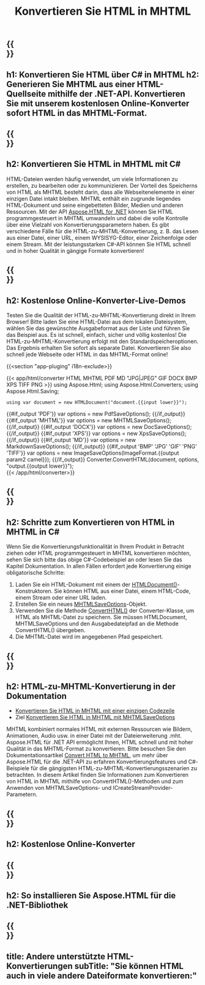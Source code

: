 ﻿---
translation: true
template: /templates/_template-conversion-child.md
title: Konvertieren Sie HTML in MHTML
description: Konvertieren Sie HTML in C# in MHTML. Verwenden Sie einfach die Konverter-API innerhalb von ASP.NET oder einer beliebigen .NET-Anwendung. Probieren Sie kostenlos den Online-HTML-zu-MHTML-Konverter aus!
url: /net/conversion/html-to-mhtml/
family: html
platformtag: net
feature: conversion
informat: HTML
outformat: MHTML
otherformats: DOCX PDF XPS GIF JPEG PNG TIFF BMP XHTML MD
---

{{<section banner>}}
---
h1: Konvertieren Sie HTML über C# in MHTML
h2: Generieren Sie MHTML aus einer HTML-Quellseite mithilfe der .NET-API. Konvertieren Sie mit unserem kostenlosen Online-Konverter sofort HTML in das MHTML-Format.
---

{{<section overview>}}
---
h2: Konvertieren Sie HTML in MHTML mit C#
---

HTML-Dateien werden häufig verwendet, um viele Informationen zu erstellen, zu bearbeiten oder zu kommunizieren. Der Vorteil des Speicherns von HTML als MHTML besteht darin, dass alle Webseitenelemente in einer einzigen Datei intakt bleiben. MHTML enthält ein zugrunde liegendes HTML-Dokument und seine eingebetteten Bilder, Medien und anderen Ressourcen. Mit der API [Aspose.HTML for .NET](https://products.aspose.com/html/net/) können Sie HTML programmgesteuert in MHTML umwandeln und dabei die volle Kontrolle über eine Vielzahl von Konvertierungsparametern haben. Es gibt verschiedene Fälle für die HTML-zu-MHTML-Konvertierung, z. B. das Lesen aus einer Datei, einer URL, einem WYSISYG-Editor, einer Zeichenfolge oder einem Stream. Mit der leistungsstarken C#-API können Sie HTML schnell und in hoher Qualität in gängige Formate konvertieren!

{{<section demos>}}
---
h2: Kostenlose Online-Konverter-Live-Demos
---

Testen Sie die Qualität der HTML-zu-MHTML-Konvertierung direkt in Ihrem Browser! Bitte laden Sie eine HTML-Datei aus dem lokalen Dateisystem, wählen Sie das gewünschte Ausgabeformat aus der Liste und führen Sie das Beispiel aus. Es ist schnell, einfach, sicher und völlig kostenlos! Die HTML-zu-MHTML-Konvertierung erfolgt mit den Standardspeicheroptionen. Das Ergebnis erhalten Sie sofort als separate Datei. Konvertieren Sie also schnell jede Webseite oder HTML in das MHTML-Format online!

{{<section "app-pluging" i18n-exclude>}}

{{< app/html/converter HTML MHTML PDF MD "JPG|JPEG" GIF DOCX BMP XPS TIFF PNG >}}
using Aspose.Html;
using Aspose.Html.Converters;
using Aspose.Html.Saving;

    using var document = new HTMLDocument("document.{{input lower}}");
{{#if_output 'PDF'}}
    var options = new PdfSaveOptions();
{{/if_output}}
{{#if_output 'MHTML'}}
    var options = new MHTMLSaveOptions();
{{/if_output}}
{{#if_output 'DOCX'}}
    var options = new DocSaveOptions();
{{/if_output}}
{{#if_output 'XPS'}}
    var options = new XpsSaveOptions();
{{/if_output}}
{{#if_output 'MD'}}
    var options = new MarkdownSaveOptions();
{{/if_output}}
{{#if_output 'BMP' 'JPG' 'GIF' 'PNG' 'TIFF'}}
    var options = new ImageSaveOptions(ImageFormat.{{output param2 camel}});
{{/if_output}}
    Converter.ConvertHTML(document, options, "output.{{output lower}}");   
{{< /app/html/converter>}} 


{{<section steps>}}
---
h2: Schritte zum Konvertieren von HTML in MHTML in C#
---

Wenn Sie die Konvertierungsfunktionalität in Ihrem Produkt in Betracht ziehen oder HTML programmgesteuert in MHTML konvertieren möchten, sehen Sie sich bitte das obige C#-Codebeispiel an oder lesen Sie das Kapitel Dokumentation. In allen Fällen erfordert jede Konvertierung einige obligatorische Schritte:
1. Laden Sie ein HTML-Dokument mit einem der [HTMLDocument()](https://reference.aspose.com/html/net/aspose.html/htmldocument)-Konstruktoren. Sie können HTML aus einer Datei, einem HTML-Code, einem Stream oder einer URL laden.
1. Erstellen Sie ein neues [MHTMLSaveOptions](https://reference.aspose.com/html/net/aspose.html.saving/mhtmlsaveoptions)-Objekt.
1. Verwenden Sie die Methode [ConvertHTML()](https://reference.aspose.com/html/net/aspose.html.converters/converter/converthtml/) der Converter-Klasse, um HTML als MHTML-Datei zu speichern. Sie müssen HTMLDocument, MHTMLSaveOptions und den Ausgabedateipfad an die Methode ConvertHTML() übergeben.
1. Die MHTML-Datei wird im angegebenen Pfad gespeichert.




{{<section documentation>}}
---
h2: HTML-zu-MHTML-Konvertierung in der Dokumentation
---

  - <a href="https://docs.aspose.com/html/net/converting-between-formats/html-to-mhtml/#html-to-mhtml-by-a-single-line-of-code " target="_blank">Konvertieren Sie HTML in MHTML mit einer einzigen Codezeile</a>
  - Ziel <a href="https://docs.aspose.com/html/net/converting-between-formats/html-to-mhtml/#convert-html-to-mhtml-in-c-using-mhtmlsaveoptions" target="_blank">Konvertieren Sie HTML in MHTML mit MHTMLSaveOptions</a>

MHTML kombiniert normales HTML mit externen Ressourcen wie Bildern, Animationen, Audio usw. in einer Datei mit der Dateierweiterung .mht. Aspose.HTML für .NET API ermöglicht Ihnen, HTML schnell und mit hoher Qualität in das MHTML-Format zu konvertieren. Bitte besuchen Sie den Dokumentationsartikel [Convert HTML to MHTML](https://docs.aspose.com/html/net/converting-between-formats/html-to-mhtml/), um mehr über Aspose.HTML für die .NET-API zu erfahren Konvertierungsfeatures und C#-Beispiele für die gängigsten HTML-zu-MHTML-Konvertierungsszenarien zu betrachten. In diesem Artikel finden Sie Informationen zum Konvertieren von HTML in MHTML mithilfe von ConvertHTML()-Methoden und zum Anwenden von MHTMLSaveOptions- und ICreateStreamProvider-Parametern.

{{<section online-converters>}}
---
h2: Kostenlose Online-Konverter
---

{{<section get-started>}}
---
h2: So installieren Sie Aspose.HTML für die .NET-Bibliothek
---

{{<section other-conversions>}}
---
title: Andere unterstützte HTML-Konvertierungen
subTitle: "Sie können HTML auch in viele andere Dateiformate konvertieren:"
---